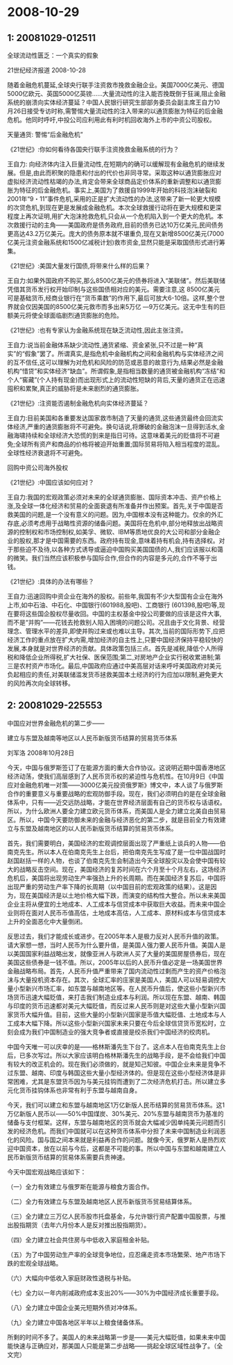 # 2008-10-29

## 1: 20081029-012511

全球流动性匮乏：一个真实的假象

21世纪经济报道    2008-10-28

随着金融危机蔓延,全球央行联手注资救市挽救金融企业。美国7000亿美元、德国5000亿欧元、英国5000亿英镑……大量流动性的注入能否挽既倒于狂澜,阻止金融系统的崩溃向实体经济蔓延？中国人民银行研究生部部务委员会副主席王自力10月26日接受专访时称,需警惕大量流动性的注入带来的以通货膨胀为特征的后金融危机。他同时呼吁,中投公司应利用此有利时机回收海外上市的中资公司股权。 

天量通货: 警惕“后金融危机” 

《21世纪》:你如何看待各国央行联手注资挽救金融系统的行为？ 

王自力: 向经济体内注入巨量流动性,在短期内的确可以缓解现有金融危机的继续发展。但是,由此而积聚的隐患和付出的代价也非同寻常。采取这种以通货膨胀应对虚拟经济流动性枯竭的办法,肯定会带来全球商品定价体系的重新调整和以通货膨胀为特征的后金融危机。事实上,美国为了救援自1999年开始的科技泡沫破裂和 2001年“9・11”事件危机,采用的正是扩大流动性的办法,这带来了新一轮更大规模的次贷危机,到现在更是发展成金融危机。本次全球救援行动将在更大规模和更深程度上再次证明,用扩大泡沫抢救危机,只会从一个危机陷入到一个更大的危机。本次救援行动的主角――美国政府是债务政府,目前的债务已达10万亿美元,民间债务更高达43.2万亿美元。庞大的债务原本就不堪重负,现在又新增8500亿美元(7000亿美元注资金融系统和1500亿减税计划)救市资金,显然只能是采取国债形式进行筹集。 

《21世纪》:美国大量发行国债,将带来什么样的后果？ 

王自力:如果外国政府不购买,那么8500亿美元的债券将进入“美联储”。然后美联储凭借其货币发行权开始印制与这些国债相对应的美元。需要注意,这 8500亿美元可是基础货币,经商业银行在“货币乘数”的作用下,最后可放大6-10倍。这样,整个世界就会仅因美国的8500亿美元救市而多出来5万亿 ―9万亿美元。这无中生有的巨额美元将使全球面临剧烈通货膨胀的危险。 

《21世纪》:也有专家认为金融系统现在缺乏流动性,因此主张注资。 

王自力:说当前金融体系缺少流动性,通货紧缩、资金紧张,只不过是一种“真实”的“假象”罢了。所谓真实,是指危机中金融机构之间和金融机构与实体经济之间的互不信任,这可以理解为对危机和风险的防范或恶意的故意行为,结果必然是金融机构“惜贷”和实体经济“缺血”。所谓假象,是指相当数量的通货被金融机构“冻结”和个人“窖藏”(个人持有现金)而出现形式上的流动性短缺的背后,天量的通货正在迅速囤积和累聚,真正的威胁将是未来剧烈的通货膨胀。 

《21世纪》:注资能否遏制金融危机向实体经济蔓延？ 

王自力:目前美国和各重要发达国家救市制造了天量的通货,这些通货最终会回流实体经济,严重的通货膨胀将不可避免。换句话说,将爆破的金融泡沫一旦得到活水,金融海啸持续和全球经济大恐慌的到来是指日可待。这意味着美元的贬值将不可避免;全球所有资产和商品的价格将被迫开始重置;国际贸易将陷入相当程度的混乱。全球性经济衰退将不可避免。 

回购中资公司海外股权 

《21世纪》:中国应该如何应对？ 

王自力:我国的宏观政策必须对未来的全球通货膨胀、国际资本冲击、资产价格上涨,及全球一体化经济和贸易的全面衰退有所准备并作出预案。首先,关于中国是否救美国的问题,是一个没有意义的问题。因为,中国根本没有这种能力。仅余的外汇存底,必须考虑用于战略性资源的储备问题。美国将在危机中,部分地释放出战略资源的控制权和市场控制权,如美孚、微软、IBM等质地优良的大公司和部分金融企业的股权,那才是中国需要的东西。政府持有现金,意味着持有机会,持有选择权。对于那些迫不及待,以各种方式诱导或逼迫中国购买美国国债的人,我们应该报以和蔼的微笑。我们当然应该积极参与国际合作,但合作的内容是多元的,合作不等于出钱。 

《21世纪》:具体的办法有哪些？ 

王自力:迅速回购中资企业在海外的股权。前些年,我国有不少大型国有企业在海外上市,如中石油、中石化、中国银行(601988,股吧)、工商银行 (601398,股吧)等,现在要将这些国企股权尽量收回。中国的主权基金中投公司要做的应该是这件大事,而不是“并购”――花钱去抢救别人陷入困境的问题公司。况且由于文化背景、经营理念、管理水平的差异,即使并购过来或也难以主导。其次,当前的国际形势下,应把经济工作的重点放在扩大内需,增加经济的自主性上,只要中国经济保持平稳较快的发展,本身就是对世界经济的贡献。具体政策包括三点。首先是减税,降低个人所得税和降低企业所得税,扩大社保、医保范围;第二,对房地产企业实行税收累进制;第三是农村资产市场化。最后,中国政府应通过中美高层对话来呼吁美国政府对美元负起相应的责任,对美联储滥发货币拯救美国本土经济的行为应加以限制,避免更大的风险再次向全球转移。

## 2: 20081029-225553

中国应对世界金融危机的第二步―― 

建立与东盟及越南等地区以人民币新版货币结算的贸易货币体系

刘军洛 2008年10月28日

今天，中国与俄罗斯签订了在能源方面的重大合作协议。这说明近期中国香港地区经济动荡，使我们高层感到了人民币货币权的紧迫性与危机性。在10月9日《中国应对金融危机唯一对策――3000亿美元投资俄罗斯》博文中，本人谈了与俄罗斯合作的重要意义与重要战略的宏观防御手段。现在，我们必须明白的是在全球金融体系中，只有――近交远防战略，才能在世界经济层面有自己的货币权与话语权。所以，为什么欧洲人要全力建立欧元货币体系，而美国人是全力建立北美自由贸易区。所以，中国今天要防御未来的金融与经济恶化的第二步，就是目前全力有效建立与东盟及越南地区的以人民币新版货币结算的贸易货币体系。

首先，我们需要明白，美国经济的宏观调控层面出现了严重纸上谈兵的人物――伯南克先生。所以本人在伯南克先生上台后，把伯南克先生写成了是一位中国战国时赵国赵括一样的人物，也谈了伯南克先生会制造出今天全球股灾以及会使中国有较大的战略反击空间。现在，美国经济的复苏时间在六个月至十个月左右，这场经济危机后，美国将出现劳动生产率强劲上升的长周期。而在美国经济复苏后，中国将出现严重的劳动生产率下降的长周期（以中国目前的宏观政策的结果）。这是因为，现在美国经济是以土地价格大幅下跌，而演变的结构性大整合。所以未来美国企业主将从便宜的土地成本、人工成本与信贷成本中获取巨大收益。而未来中国企业则将在面对人民币币值高估，土地成本高估，人工成本、原材料成本与信贷成本上升的全面恶化中大量倒闭。

反思过去，我们才能成长或进步。在2005年本人是极力反对人民币升值的政策。请大家想一想，当时人民币为什么要升值，是美国人强力要人民币升值。美国人是以美国国家利益战略出发，就像亚洲人与欧洲人买了大量的美国房屋债券后，现在美国这些债券是一钱不值。所以，2005年以后的人民币升值必定是一场美国世界金融战略布局。首先，人民币升值严重带来了国内流动性过剩而产生的资产价格泡沫与大量投机资本存在。其次，全球汇率的庄家是美国人，美国人可以轻易调控大量小型新兴市场汇率，如东盟与越南地区等。在人民币升值后，使这些小型新兴市场货币迅速大幅贬值，来打击我们制造业成本与利润。所以现在东盟、越南、韩国与印度的货币迅速都对美元大幅贬值，而反过来人民币则是对这些大量小型新兴国家货币大幅升值。目前，这些大量的小型新兴国家是币值大幅贬值、土地成本与人工成本大幅下降。所以这些小型新兴国家未来只要在今后全球信贷货币宽松时，立刻会成为我们中国制造业的强大竞争者或直接是绞杀我们中国经济的绞肉机。

中国今天唯一可以庆幸的是――格林斯潘先生下台了。这点本人在伯南克先生上台后，已多次写过。所以大家应该明白格林斯潘先生的战略手段，是不会给我们中国有较大的改正机会的。现在我们必须做的，就是知己知彼。中国企业未来是竞争不过东盟、越南、印度与韩国这些大量小型经济体的。但是现在这些小型经济体是非常困难，尤其是东盟货币因为与美元挂钩而遭到了二次经济危机打击。所以建立多元化货币挂钩体系也非常有利于东盟与越南自身。

今天，我们可以建立和东盟与越南地区1万亿新版人民币结算的贸易货币体系。这1万亿新版人民币以――50%中国煤炭、30%美元、20%东盟与越南货币为基准的储备与支付框架。这样，东盟与越南地区的货币就会大幅减少因单纯美元问题而引发的经济危机。而我们中国就可以在这种货币体系中分担了未来中国制造业利润恶化的风险。国与国之间本来就是利益再合作的问题。就像今天，俄罗斯人是热烈欢迎中国资本，放在以前与今后，这都是不可能的事。所以中国与东盟和越南建立人民币新版货币结算的贸易体系需要兵贵神速。

今天中国宏观战略应该如下：

（一）全力有效建立与俄罗斯在能源与粮食方面合作。

（二）全力有效建立与东盟及越南地区人民币新版货币贸易结算体系。

（三）全力建立三万亿人民币股市托盘基金，与允许银行资产配置中国股票，与推出股指期货（去年六月份本人是反对推出股指期货）。

（四）全力建立社会共住房与中低收入家庭租金补贴。

（五）为了中国劳动生产率的全球竞争地位，应忍痛走资本市场繁荣、地产市场下跌的宏观全球战略。

（六）大幅向中低收入家庭财政性退税与补贴。

（七）全力以一年内削减政府成本支出20%――30%为中国经济成长重要手段。

（八）全力建立中国企业美元短期外债对冲体系。

（九）全力建立中国各地区半年以上粮食储备体系。

所剩的时间不多了。美国人的未来战略第一步是――美元大幅贬值，如果未来中国能快速与正确应对，那美国人只能是第二步战略――挑起全球区域性战争了。（全文完）


